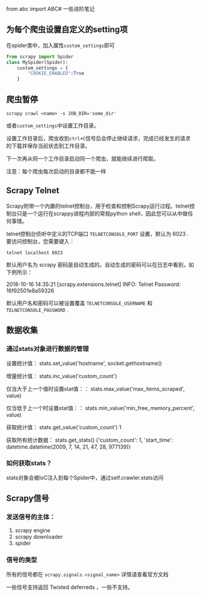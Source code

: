 from abc import ABC# 一些进阶笔记
## 为每个爬虫设置自定义的setting项
在spider类中，加入属性`custom_settings`即可
```python
from scrapy import Spider
class MySpider(Spider):
    custom_settings = {
        "COOKIE_ENABLED":True
    }
```
## 爬虫暂停
`scrapy crawl <name> -s JOB_DIR='some_dir'`

或者`custom_settings`中设置工作目录。

设置工作目录后，爬虫收到`ctrl+C`信号后会停止继续请求，完成已经发生的请求的下载并保存当前状态到工作目录。

下一次再从同一个工作目录启动同一个爬虫，就能继续进行爬取。

注意：每个爬虫每次启动的目录都不能一样

## Scrapy Telnet
Scrapy附带一个内置的telnet控制台，用于检查和控制Scrapy运行过程。telnet控制台只是一个运行在scrappy进程内部的常规python shell，因此您可以从中做任何事情。

telnet控制台侦听中定义的TCP端口 `TELNETCONSOLE_PORT` 设置，默认为 6023 . 要访问控制台，您需要键入：

`telnet localhost 6023`

默认用户名为 scrapy 密码是自动生成的。自动生成的密码可以在日志中看到，如下例所示：

2018-10-16 14:35:21 [scrapy.extensions.telnet] INFO: Telnet Password: 16f92501e8a59326

默认用户名和密码可以被设置覆盖 `TELNETCONSOLE_USERNAME` 和 `TELNETCONSOLE_PASSWORD` .

## 数据收集
### 通过stats对象进行数据的管理

设置统计值：
stats.set_value('hostname', socket.gethostname()

增量统计值：
stats.inc_value('custom_count')

仅当大于上一个值时设置stat值：：
stats.max_value('max_items_scraped', value)

仅当低于上一个时设置stat值：：
stats.min_value('min_free_memory_percent', value)

获取统计值：
stats.get_value('custom_count')
1

获取所有统计数据：
stats.get_stats()
{'custom_count': 1, 'start_time': datetime.datetime(2009, 7, 14, 21, 47, 28, 977139)}

### 如何获取stats？
stats对象会被IoC注入到每个Spider中，通过self.crawler.stats访问

## Scrapy信号
### 发送信号的主体：
1. scrapy engine
2. scrapy downloader
3. spider

### 信号的类型
所有的信号都在
`scrapy.signals.<signal_name>`
详情请查看官方文档

一些信号支持返回 Twisted deferreds ，一些不支持。
